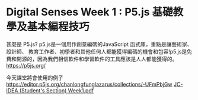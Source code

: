 # Digital Senses Week 1 : P5.js 基礎教學及基本編程技巧
甚麼是 P5.js?
p5.js是一個用作創意編碼的JavaScript 函式庫，重點是讓藝術家、設計師、 教育工作者、初學者和其他任何人都能獲得編碼的機會和包容!p5.js是免費和開源的，因為我們相信軟件和學習軟件的工具應該是人人都能獲得的。
https://p5js.org/

今天課堂將會使用的例子
https://editor.p5js.org/chanlongfunglazarus/collections/-UFmPbjGw
[JC-IDEA (Student's Section) Week1.pdf](https://github.com/JC-Project-IDEA/Digital-Senses-Week-1/files/10738796/JC-IDEA.Student.s.Section.Week1.pdf)
